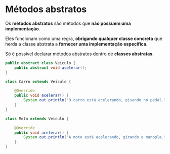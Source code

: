 # Métodos abstratos

Os **métodos abstratos** são métodos que **não possuem uma implementação**.

Eles funcionam como uma regra, **obrigando qualquer classe concreta** que herda a classe abstrata a **fornecer uma implementação específica**.

Só é possível declarar métodos abstratos dentro de **classes abstratas**.

```Java
public abstract class Veiculo {
    public abstract void acelerar();
}

class Carro extends Veiculo {

    @Override
    public void acelerar() {
        System.out.println("O carro está acelerando, pisando no pedal.");
    }
}

class Moto extends Veiculo {

    @Override
    public void acelerar() {
        System.out.println("A moto está acelerando, girando a manopla.");
    }
}
```